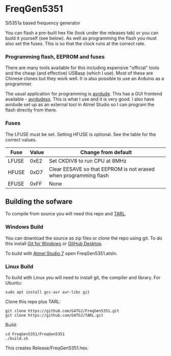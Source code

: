 # FreqGen5351
Si5351a based frequency generator
 
You can flash a pre-built hex file (look under the releases tab) or you can build it yourself (see below). As well as programming the flash you must also set the fuses. This is 
so that the clock runs at the correct rate.

### Programming flash, EEPROM and fuses

There are many tools available for this including expensive "official" tools and the cheap (and effective) USBasp (which I use). Most of these are Chinese clones but they work
well. It is also possible to use an Arduino as a programmer.

The usual application for programming is [avrdude](https://www.nongnu.org/avrdude/). This has a GUI frontend available - [avrdudess](https://blog.zakkemble.net/avrdudess-a-gui-for-avrdude/). This is what I use and it is very good. I also have avrdude set up as an
external tool in Atmel Studio so I can program the flash directly from there.

### Fuses

The LFUSE must be set. Setting HFUSE is optional. See the table for the correct values.

| Fuse | Value | Change from default |
| ------------- | ------------- | ------------- |
| LFUSE  | 0xE2  | Set CKDIV8 to run CPU at 8MHz |
| HFUSE  | 0xD7  | Clear EESAVE so that EEPROM is not erased when programming flash |
| EFUSE  | 0xFF  | None |

## Building the sofware

To compile from source you will need this repo and [TARL](https://github.com/G4TGJ/TARL).

### Windows Build

You can download the source as zip files or clone the repo using git. To do this install [Git for Windows](https://git-scm.com/download/win) or 
[GitHub Desktop](https://desktop.github.com/).

To build with [Atmel Studio 7](https://www.microchip.com/mplab/avr-support/atmel-studio-7) open FreqGen5351.atsln.

### Linux Build

To build with Linux you will need to install git, the compiler and library. For Ubuntu:

    sudo apt install gcc-avr avr-libc git
    
    
Clone this repo plus TARL:

    git clone https://github.com/G4TGJ/FreqGen5351.git
    git clone https://github.com/G4TGJ/TARL.git
    
Build:

    cd FreqGen5351/FreqGen5351
    ./build.sh

This creates Release/FreqGen5351.hex.
